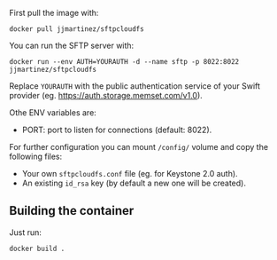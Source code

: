 First pull the image with:

    docker pull jjmartinez/sftpcloudfs

You can run the SFTP server with:

    docker run --env AUTH=YOURAUTH -d --name sftp -p 8022:8022 jjmartinez/sftpcloudfs

Replace `YOURAUTH` with the public authentication service of your Swift provider (eg. https://auth.storage.memset.com/v1.0).

Othe ENV variables are:

 - PORT: port to listen for connections (default: 8022).

For further configuration you can mount `/config/` volume and copy the following files:

 - Your own `sftpcloudfs.conf` file (eg. for Keystone 2.0 auth).
 - An existing `id_rsa` key (by default a new one will be created).

Building the container
----------------------

Just run:

    docker build .

